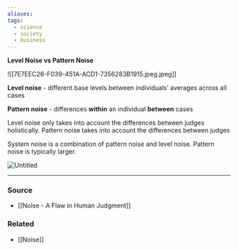 ```yaml
---
aliases: 
tags:
  - science
  - society
  - business
---
```

**Level Noise vs Pattern Noise**

![[7E7EEC26-F039-451A-ACD1-7356283B1915.jpeg.jpeg]]

**Level noise** - different base levels between individuals’ averages across all cases

**Pattern noise** - differences **within** an individual **between** cases

Level noise only takes into account the differences between judges holistically. Pattern noise takes into account the differences between judges 

System noise is a combination of pattern noise and level noise. Pattern noise is typically larger.

![Untitled](Untitled%2080.png)

---

### Source
- [[Noise - A Flaw in Human Judgment]]

### Related
- [[Noise]]